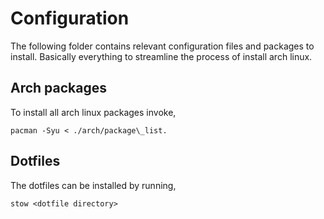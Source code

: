 # Configuration
The following folder contains relevant configuration files and packages to install.
Basically everything to streamline the process of install arch linux.

## Arch packages
To install all arch linux packages invoke,
```
pacman -Syu < ./arch/package\_list.
``` 
## Dotfiles
The dotfiles can be installed by running,
```
stow <dotfile directory>
```
